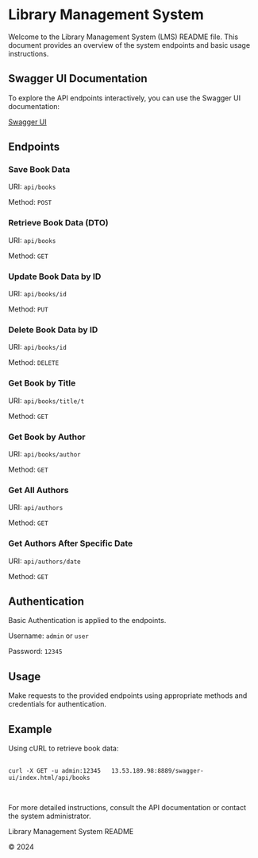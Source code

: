 

<body>
    <h1>Library Management System</h1>
    <p>Welcome to the Library Management System (LMS) README file. This document provides an overview of the system endpoints and basic usage instructions.</p>

 <div class="swagger-link">
        <h2>Swagger UI Documentation</h2>
        <p>To explore the API endpoints interactively, you can use the Swagger UI documentation:</p>
        <p><a href="http://13.53.189.98:8889/swagger-ui/index.html" target="_blank">Swagger UI</a></p>
    </div>

   <h2>Endpoints</h2>

   <div class="endpoint">
        <h3>Save Book Data</h3>
        <p>URI: <code>api/books</code></p>
        <p>Method: <code>POST</code></p>
    </div>

   <div class="endpoint">
        <h3>Retrieve Book Data (DTO)</h3>
        <p>URI: <code>api/books</code></p>
        <p>Method: <code>GET</code></p>
    </div>

   <div class="endpoint">
        <h3>Update Book Data by ID</h3>
        <p>URI: <code>api/books/id</code></p>
        <p>Method: <code>PUT</code></p>
    </div>

   <div class="endpoint">
        <h3>Delete Book Data by ID</h3>
        <p>URI: <code>api/books/id</code></p>
        <p>Method: <code>DELETE</code></p>
    </div>

   <div class="endpoint">
        <h3>Get Book by Title</h3>
        <p>URI: <code>api/books/title/t</code></p>
        <p>Method: <code>GET</code></p>
    </div>

   <div class="endpoint">
        <h3>Get Book by Author</h3>
        <p>URI: <code>api/books/author</code></p>
        <p>Method: <code>GET</code></p>
    </div>

  <div class="endpoint">
        <h3>Get All Authors</h3>
        <p>URI: <code>api/authors</code></p>
        <p>Method: <code>GET</code></p>
   </div>

   <div class="endpoint">
       <h3>Get Authors After Specific Date</h3>
       <p>URI: <code>api/authors/date</code></p>
    <p>Method: <code>GET</code></p>
  </div>
   <h2>Authentication</h2>
   <p>Basic Authentication is applied to the endpoints.</p>
   <p>Username: <code>admin</code> or <code>user</code></p>
   <p>Password: <code>12345</code></p>

   <h2>Usage</h2>
   <p>Make requests to the provided endpoints using appropriate methods and credentials for authentication.</p>

   <h2>Example</h2>
  <p>Using cURL to retrieve book data:</p>
  <pre>
    <code>
curl -X GET -u admin:12345   13.53.189.98:8889/swagger-ui/index.html/api/books
        </code>
    </pre>

  <p>For more detailed instructions, consult the API documentation or contact the system administrator.</p>

  <footer>
        <p>Library Management System README</p>
        <p>&copy; 2024</p>
    </footer>
</body>
